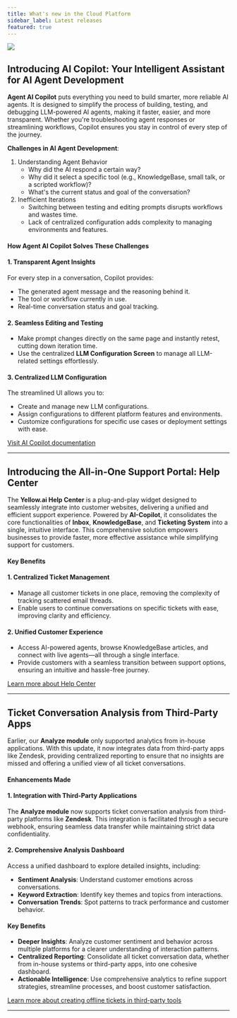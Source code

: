 ```yaml
---
title: What's new in the Cloud Platform
sidebar_label: Latest releases
featured: true
---
```


   ![](https://i.imgur.com/hIGEIJL.png)



## Introducing AI Copilot: Your Intelligent Assistant for AI Agent Development

**Agent AI Copilot** puts everything you need to build smarter, more reliable AI agents. It is designed to simplify the process of building, testing, and debugging LLM-powered AI agents, making it faster, easier, and more transparent. Whether you're troubleshooting agent responses or streamlining workflows, Copilot ensures you stay in control of every step of the journey.


**Challenges in AI Agent Development**:

1. Understanding Agent Behavior
   * Why did the AI respond a certain way?
   * Why did it select a specific tool (e.g., KnowledgeBase, small talk, or a scripted workflow)?
   * What's the current status and goal of the conversation?
2. Inefficient Iterations
   * Switching between testing and editing prompts disrupts workflows and wastes time.
   * Lack of centralized configuration adds complexity to managing environments and features.


#### **How Agent AI Copilot Solves These Challenges**  

#### **1. Transparent Agent Insights**  
For every step in a conversation, Copilot provides:  
- The generated agent message and the reasoning behind it.  
- The tool or workflow currently in use.  
- Real-time conversation status and goal tracking.  

#### **2. Seamless Editing and Testing**  
- Make prompt changes directly on the same page and instantly retest, cutting down iteration time.  
- Use the centralized **LLM Configuration Screen** to manage all LLM-related settings effortlessly.  

#### **3. Centralized LLM Configuration**  
The streamlined UI allows you to:  
- Create and manage new LLM configurations.  
- Assign configurations to different platform features and environments.  
- Customize configurations for specific use cases or deployment settings with ease.  



[Visit AI Copilot documentation](https://docs.yellow.ai/docs/platform_concepts/copilot)

----



## Introducing the All-in-One Support Portal: Help Center

The **Yellow.ai Help Center** is a plug-and-play widget designed to seamlessly integrate into customer websites, delivering a unified and efficient support experience. Powered by **AI-Copilot**, it consolidates the core functionalities of **Inbox**, **KnowledgeBase**, and **Ticketing System** into a single, intuitive interface. This comprehensive solution empowers businesses to provide faster, more effective assistance while simplifying support for customers.  


#### **Key Benefits**  

#### **1. Centralized Ticket Management**  
- Manage all customer tickets in one place, removing the complexity of tracking scattered email threads.  
- Enable users to continue conversations on specific tickets with ease, improving clarity and efficiency.  

#### **2. Unified Customer Experience**  
- Access AI-powered agents, browse KnowledgeBase articles, and connect with live agents—all through a single interface.  
- Provide customers with a seamless transition between support options, ensuring an intuitive and hassle-free journey.  


[Learn more about Help Center](https://docs.yellow.ai/docs/platform_concepts/aicopilot)


---

## Ticket Conversation Analysis from Third-Party Apps


Earlier, our **Analyze module** only supported analytics from in-house applications. With this update, it now integrates data from third-party apps like Zendesk, providing centralized reporting to ensure that no insights are missed and offering a unified view of all ticket conversations.


#### **Enhancements Made**

#### **1. Integration with Third-Party Applications**  
The **Analyze module** now supports ticket conversation analysis from third-party platforms like **Zendesk**. This integration is facilitated through a secure webhook, ensuring seamless data transfer while maintaining strict data confidentiality.  

#### **2. Comprehensive Analysis Dashboard**  
Access a unified dashboard to explore detailed insights, including:  
- **Sentiment Analysis**: Understand customer emotions across conversations.  
- **Keyword Extraction**: Identify key themes and topics from interactions.  
- **Conversation Trends**: Spot patterns to track performance and customer behavior.  


#### Key Benefits

- **Deeper Insights**: Analyze customer sentiment and behavior across multiple platforms for a clearer understanding of interaction patterns.  
- **Centralized Reporting**: Consolidate all ticket conversation data, whether from in-house systems or third-party apps, into one cohesive dashboard.  
- **Actionable Intelligence**: Use comprehensive analytics to refine support strategies, streamline processes, and boost customer satisfaction.  


[Learn more about creating offline tickets in third-party tools](https://docs.yellow.ai/docs/platform_concepts/analyze/handoffnode#analyze-transcripts-in-third-party-apps)



<!-- ## LLM Configuration -->








-----

